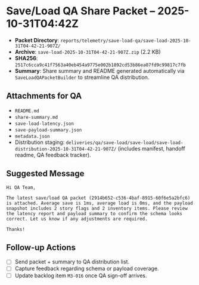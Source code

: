 # Save/Load QA Share Packet – 2025-10-31T04:42Z

- **Packet Directory**: `reports/telemetry/save-load-qa/save-load-2025-10-31T04-42-21-907Z/`
- **Archive**: `save-load-2025-10-31T04-42-21-907Z.zip` (2.2 KB)
- **SHA256**: `2517c6cca9c41f7563a40eb454a9775e002b1892cd53b86ea07fd9c99817c7fb`
- **Summary**: Share summary and README generated automatically via `SaveLoadQAPacketBuilder` to streamline QA distribution.

## Attachments for QA
- `README.md`
- `share-summary.md`
- `save-load-latency.json`
- `save-payload-summary.json`
- `metadata.json`
- Distribution staging: `deliveries/qa/save-load/save-load/save-load-distribution-2025-10-31T04-42-21-907Z/` (includes manifest, handoff readme, QA feedback tracker).

## Suggested Message
```
Hi QA Team,

The latest save/load QA packet (2914b652-c536-4baf-8915-60f6e5a2bfc6) is attached. Average save is 1ms, average load is 0ms, and the payload snapshot includes 2 story flags and 2 inventory items. Please review the latency report and payload summary to confirm the schema looks correct. Let us know if any adjustments are required.

Thanks!
```

## Follow-up Actions
- [ ] Send packet + summary to QA distribution list.
- [ ] Capture feedback regarding schema or payload coverage.
- [ ] Update backlog item `M3-016` once QA sign-off arrives.

